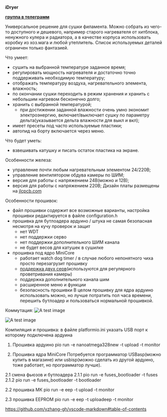 **iDryer**

**[группа в телеграмм](https://t.me/iDryer)**

Универсальное решение для сушки филамента. Можно собрать из чего-то доступного и дешевого, например старого нагревателя от хитблока, ненужного кулера и радиатора, а в качестве корпуса использовать коробку из хоз.мага и любой утеплитель. Список используемых деталей ограничен только фантазией.

Что умеет:
- сушить на выбранной температуре заданное время;
- регулировать мощность нагревателя и достаточно точно поддерживать необходимую температуру;
- отображать температуру воздуха, нагревательного элемента, влажность; 
- по окончании сушки переходить в режим хранения и хранить с небольшим нагревом бесконечно долго;
- хранить с выбранной температурой;
  - при достижении заданной влажности очень умно экономит электроэнергию, включает/выключает сушку по параметру дельта(указывается дельта влажности для выкл и вкл);
- имеет пресеты под часто используемые пластики;
- автопид на борту включается через меню.

Что будет уметь:
- взвешивать катушку и писать остаток пластика на экране.

Особенности железа:
- управление почти любым нагревательным элементом 24/220В;
- управление вентилятором обдува камеры по ШИМ;
- версия для работы с напряжением 24В(можно и 12В);
- версия для работы с напряжением 220В;
Дизайн платы размещены на [jlcpcb.com](https://oshwlab.com/svet_team/idryer)


Особенности прошивок:
- файл прошивки содержит все возможные варианты, настройка прошивки редактируется в файле configuration.h
- прошивка для бутлоадера ардуино / штука не самая безопасная несмотря на кучу проверок и защит
  - нет WDT
  - нет поддержки серво
  - нет поддержки дополнительного ШИМ канала
  - не будет весов для катушек в сушилке
- прошивка под ядро MiniCore
  - работает watch dog timer / в случае любого непонятного чиха просто перезагрузит прошивку
  - [поддержка двух серв](https://t.me/iDryer/361)(используются для регулярного проветривания камеры)
  - поддержка дополнительного канала шим
  - расширенное меню и функции
  - безопасность прошивки
В целом прошивку для ядра ардуино использовать можно, но лучше потратить пол часа времени, перешить бутлоадер и пользоваться нормальной прошивкой.

Коммутация:
![A test image](https://github.com/pavluchenkor/iDryerController/blob/assets/pins.png)

![A test image](https://github.com/pavluchenkor/iDryerController/blob/pins.png)

Компиляция и прошивка:
в файле platformio.ini указать USB порт к которому подключена ардуина


1. Прошивка ардуино
pio run -e nanoatmega328new -t upload -t monitor

2. Прошивка ядра MiniCore
Потребуется программатор USBasp(можно купить в магазине) или  usbisp(можно сделать из другой ардуино, тоже работает, но программатор лучше).

2.1 смена фьюзов и бутлоадера
2.1.1 pio run -e fuses_bootloader -t fuses
2.1.2 pio run -e fuses_bootloader -t bootloader

2.2 прошивка МК
    pio run -e eep -t upload -t monitor

2.3 прошивка EEPROM
    pio run -e eep -t uploadeep -t monitor

https://github.com/yzhang-gh/vscode-markdown#table-of-contents
